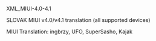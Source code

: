 XML_MIUI-4.0-4.1

SLOVAK MIUI v4.0/v4.1 translation (all supported devices)

MIUI Translation: ingbrzy, UFO, SuperSasho, Kajak